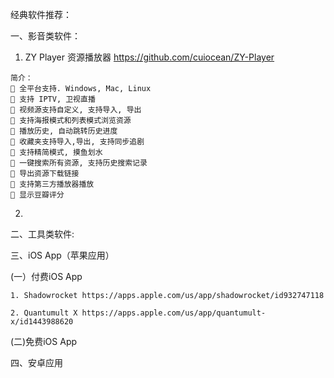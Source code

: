经典软件推荐：


一、影音类软件：

  1. ZY Player 资源播放器 https://github.com/cuiocean/ZY-Player
    
    简介：
    🍕 全平台支持. Windows, Mac, Linux
    🍥 支持 IPTV, 卫视直播
    🍔 视频源支持自定义, 支持导入, 导出
    🍟 支持海报模式和列表模式浏览资源
    🌭 播放历史, 自动跳转历史进度
    🍿 收藏夹支持导入,导出, 支持同步追剧
    🥙 支持精简模式, 摸鱼划水
    🥪 一键搜索所有资源, 支持历史搜索记录
    🌮 导出资源下载链接
    🍣 支持第三方播放器播放
    🍤 显示豆瓣评分

2. 


二、工具类软件:





三、iOS App（苹果应用）

  (一）付费iOS App
  
    1. Shadowrocket https://apps.apple.com/us/app/shadowrocket/id932747118

    2. Quantumult X https://apps.apple.com/us/app/quantumult-x/id1443988620
 
    




  (二)免费iOS App






四、安卓应用 










